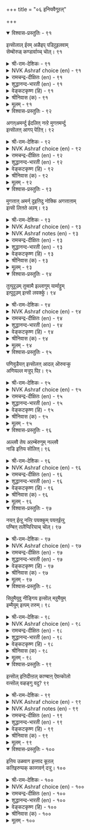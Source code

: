 +++
title = "०६ इनियवैगूऱल्"

+++

<details open><summary>विश्वास-प्रस्तुतिः - ९१</summary>

इऩ्सॊलाल् ईरम् अळैइप् पडिऱुइलवाम्  
सॆम्बॊरुळ् कण्डार्वाय्च् चॊल्। ९१  
</details>

<details><summary>श्री-राम-देशिकः - ९१</summary>

यत् कथ्यते धर्मविद्भिः सदयं प्रेमपूर्वकम् ।  
वञ्चनारहितं तत्तु भवेन्मधुरभाषणम् ॥ ९१॥
</details>

<details><summary>NVK Ashraf choice (en) - ९१</summary>

००९१  
The speech of the enlightened is sweet words  
Soaked in love, free from pretence.  
(J. Narayanaswamy), (N.V.K. Ashraf)  
</details>

<details><summary>रामचन्द्र-दीक्षितः (en) - ९१</summary>

91\. iṉ col-āl īram aḷaii, paṭiṟu ilaām  
cemporuḷ kaṇṭār vāyc col.

91\. Sweet are the words that fall from the lips of those who are full of guileless love and truth.  
</details>

<details><summary>शुद्धानन्द-भारती (en) - ९१</summary>

1\. இன்சொலால் ஈரம் அளைஇப் படிறுஇலவாஞ்  
செம்பொருள் கண்டார்வாய்ச் சொல்  
The words of Seers are lovely sweet  
Merciful and free from deceit.         91  
</details>

<details><summary>वेङ्कटकृष्ण (हि) - ९१</summary>

91
जो मूँह से तत्वज्ञ के, हो कर निर्गत शब्द ।  
प्रेम-सिक्त निष्कपट हैं, मधुर वचन वे शब्द ॥
</details>

<details><summary>श्रीनिवास (क) - ९१</summary>

91. प्रीतियिन्द, वञ्चनॆयिल्लदॆ, परतत्त्ववन्नु आरितवर नालगॆयिन्द हॊरडुव माते सविमातु ऎनिसिकॊळुत्तदॆ.

</details>

<details><summary>मूलम् - ९१</summary>

इऩ्सॊलाल् ईरम् अळैइप् पडिऱुइलवाम्  
सॆम्बॊरुळ् कण्डार्वाय्च् चॊल्। ९१  
</details>

<details open><summary>विश्वास-प्रस्तुतिः - ९२</summary>

अगऩ्अमर्न्दु ईदलिऩ् नऩ्ऱे मुगऩमर्न्दु  
इऩ्सॊलऩ् आगप् पॆऱिऩ्। ९२  
</details>

<details><summary>श्री-राम-देशिकः - ९२</summary>

सहर्षे च दरिद्रेभ्यः कृतात् दानादनिन्दितात् ।  
प्रसन्नवदनस्यैतत् श्रेष्ठं मधुरभाषणम् ॥ ९२॥
</details>

<details><summary>NVK Ashraf choice (en) - ९२</summary>

००९२  
More pleasing than a gracious gift  
Are sweet words with a smiling face.  
(P.S. Sundaram)  
</details>

<details><summary>रामचन्द्र-दीक्षितः (en) - ९२</summary>

92\. akaṉ amarntu ītaliṉ naṉṟēmukaṉ amarntu  
iṉcolaṉ ākappeṟiṉ.

92\. To speak with a pleasant look is better than to give with a cheerful heart.  
</details>

<details><summary>शुद्धानन्द-भारती (en) - ९२</summary>

2\. அகனமர்ந்து ஈதலின் நன்றே முகனமர்ந்து  
இன்சொல் னாகப் பெறின்  
Sweet words from smiling lips dispense  
More joys than heart's beneficence.         92  
</details>

<details><summary>वेङ्कटकृष्ण (हि) - ९२</summary>

92
मन प्रसन्न हो कर सही, करने से भी दान ।  
मुख प्रसन्न भाषी मधुर, होना उत्तम मान ॥
</details>

<details><summary>श्रीनिवास (क) - ९२</summary>

92. मनस्सु नलिदु कॊडुवुदक्किन्त मिगिलादुदु, मुखवरळिसिकॊण्डु सविमातनाडुवुदु.

</details>

<details><summary>मूलम् - ९२</summary>

अगऩ्अमर्न्दु ईदलिऩ् नऩ्ऱे मुगऩमर्न्दु  
इऩ्सॊलऩ् आगप् पॆऱिऩ्। ९२  
</details>

<details open><summary>विश्वास-प्रस्तुतिः - ९३</summary>

मुगत्ताऩ् अमर्न् दुइऩिदु नोक्कि अगत्ताऩाम्  
इऩ्सॊ लिऩते अऱम्। ९३  
</details>

<details><summary>श्री-राम-देशिकः - ९३</summary>

दृष्ट्वा प्रसन्नमधुरं यद्वै हृदयपूर्वकम् ।  
उच्यते सुहितं सत्यं स धर्मः परमो मतः ॥ ९३॥
</details>

<details><summary>NVK Ashraf choice (en) - ९३</summary>

००९३  
This is virtue: A welcome face, smiling look,  
And sweet words from the heart.  
(N.V.K. Ashraf)  
</details>

<details><summary>NVK Ashraf notes (en) - ९३</summary>

९३. Compare with ७८६. “A smiling face alone makes no friendship, but the heart should also smile with the face” * - (V. Ramasamy)
</details>

<details><summary>रामचन्द्र-दीक्षितः (en) - ९३</summary>

93\. mukattāṉ amarntu, iṉitu nōkki, akattāṉ ām  
iṉ coliṉatē aṟam.

93\. To welcome one with a pleasant look and loving words is righteousness.  
</details>

<details><summary>शुद्धानन्द-भारती (en) - ९३</summary>

3\. முகத்தான் அமர்ந்துஇனிது நோக்கி அகத்தானாம்  
இன்சொ லினதே அறம்  
Calm face, sweet look, kind words from heart  
Such is the gracious virtue's part.         93  
</details>

<details><summary>वेङ्कटकृष्ण (हि) - ९३</summary>

93
ले कर मुख में सौम्यता, देखा भर प्रिय भाव ।  
बिला हृद्‍गत मृदु वचन, यही धर्म का भाव ॥
</details>

<details><summary>श्रीनिवास (क) - ९३</summary>

93. मुगवरळिसिकॊण्डु स्नेहपरनागि नोडि, हृदयमॆच्चि सविमातुगळाडुवुदॆ सद्धर्मवॆनिसुवुदु.

</details>

<details><summary>मूलम् - ९३</summary>

मुगत्ताऩ् अमर्न् दुइऩिदु नोक्कि अगत्ताऩाम्  
इऩ्सॊ लिऩते अऱम्। ९३  
</details>

<details open><summary>विश्वास-प्रस्तुतिः - ९४</summary>

तुऩ्पुऱूउम् तुव्वामै इल्लागुम् यार्माट्टुम्  
इऩ्पुऱूउम् इऩ्सॊ लवर्क्कु। ९४  
</details>

<details><summary>श्री-राम-देशिकः - ९४</summary>

सर्वत्र मधुरं वाक्यं प्रयुक्तं सुखवर्धकम् ।  
सर्वदा दुःखजनकं दारिद्य्रमपि नाशयेत् ॥ ९४॥
</details>

<details><summary>NVK Ashraf choice (en) - ९४</summary>

००९४  
Want and sorrow shall never be theirs  
Who have a pleasant word for all.  
(P.S. Sundaram)  
</details>

<details><summary>रामचन्द्र-दीक्षितः (en) - ९४</summary>

94\. tuṉpuṟūum tuvvāmai illākum yārmāṭṭum  
iṉpuṟūum iṉcolavarkku.

94\. The torment of poverty does not befall those who have a good word to say to all.  
</details>

<details><summary>शुद्धानन्द-भारती (en) - ९४</summary>

4\. துன்புறூஉம் துவ்வாமை இல்லாகும் யார்மாட்டும்  
இன்புறூஉம் இன்சொ லவர்க்கு  
Whose loving words delight each one  
The woe of want from them is gone.         94  
</details>

<details><summary>वेङ्कटकृष्ण (हि) - ९४</summary>

94
दुख-वर्धक दारिद्र्य भी, छोड़ जायगा साथ ।  
सुख-वर्धक प्रिय वचन यदि, बोले सब के साथ ॥
</details>

<details><summary>श्रीनिवास (क) - ९४</summary>

94. यारॊडनॆयागलि सन्तोषवन्नु हॆच्चिसुव सिहि माताडुववरिगॆ दुःखवन्नु हॆच्चिसुव बडतनद क्लेशगळु इल्लवागुवुदु.

</details>

<details><summary>मूलम् - ९४</summary>

तुऩ्पुऱूउम् तुव्वामै इल्लागुम् यार्माट्टुम्  
इऩ्पुऱूउम् इऩ्सॊ लवर्क्कु। ९४  
</details>

<details open><summary>विश्वास-प्रस्तुतिः - ९५</summary>

पणिवुडैयऩ् इऩ्सॊलऩ् आदल् ऒरुवऱ्कु  
अणियल्ल मऱ्ऱुप् पिऱ। ९५  
</details>

<details><summary>श्री-राम-देशिकः - ९५</summary>

विनयो मधुरालापः द्वयमाभरणं नृणाम् ।  
ताभ्यां द्वाभ्यां विहीनस्य किमन्यैर्भूषणैः फलम् ॥ ९५॥
</details>

<details><summary>NVK Ashraf choice (en) - ९५</summary>

००९५  
Humility and pleasant speech constitute one's ornaments.  
Other things do not count.  
(S.M. Diaz)  
</details>

<details><summary>रामचन्द्र-दीक्षितः (en) - ९५</summary>

95\. paṇivu uṭaiyaṉ, iṉcolaṉ ātal oruvaṟku  
aṇi; alla, maṟṟup piṟa.

95\. Humility and loving words are only true ornaments. Others are not.  
</details>

<details><summary>शुद्धानन्द-भारती (en) - ९५</summary>

5\. பணிவுடையன் இன்சொலன் ஆதல் ஒருவற்கு  
அணியல்ல மற்றுப் பிற  
To be humble and sweet words speak  
No other jewel do wise men seek.         95  
</details>

<details><summary>वेङ्कटकृष्ण (हि) - ९५</summary>

95
मृदुभाषी होना तथा, नम्र-भाव से युक्त ।  
सच्चे भूषण मनुज के, अन्य नहीं है उक्त ॥
</details>

<details><summary>श्रीनिवास (क) - ९५</summary>

95. विनयशीलनागिरुवुदु, सविमातु आडुवुदु, ऒब्बनिगॆ अलङ्कारवॆनिसुवुदु. बेरॆ यावुदू अलङ्कारवल्ल.

</details>

<details><summary>मूलम् - ९५</summary>

पणिवुडैयऩ् इऩ्सॊलऩ् आदल् ऒरुवऱ्कु  
अणियल्ल मऱ्ऱुप् पिऱ। ९५  
</details>

<details open><summary>विश्वास-प्रस्तुतिः - ९६</summary>

अल्लवै तेय अऱम्बॆरुगुम् नल्लवै  
नाडि इऩिय सॊलिऩ्। ९६  
</details>

<details><summary>श्री-राम-देशिकः - ९६</summary>

अन्येषामुपकारार्थे यो व्रूते मधुरं वचः ।  
तस्य पपानि नश्यन्ति धर्म एवाभिवर्धते ॥ ९६॥
</details>

<details><summary>NVK Ashraf choice (en) - ९६</summary>

००९६  
Virtues will wax and vices wane  
If one seeks the good and speaks sweet. *  
(Satguru Subramuniyaswami)  
</details>

<details><summary>रामचन्द्र-दीक्षितः (en) - ९६</summary>

96\. allavai tēya aṟam perukum nallavai  
nāṭi, iṉiya coliṉ.

96\. Vice wears out and virtue grows in one who speaks kind and wholesome words.  
</details>

<details><summary>शुद्धानन्द-भारती (en) - ९६</summary>

6\. அல்லவை தேய அறம்பெருகும் நல்லவை  
நாடி இனிய சொலின்  
His sins vanish, his virtues grow  
Whose fruitful words with sweetness flow.         96  
</details>

<details><summary>वेङ्कटकृष्ण (हि) - ९६</summary>

96
होगा ह्रास अधर्म का, सुधर्म का उत्थान ।  
चुन चुन कर यदि शुभ वचन, कहे मधुरता-सान ॥
</details>

<details><summary>श्रीनिवास (क) - ९६</summary>

96. हुडुकि ऒळॆय मातुगळन्नु हितवागुवन्तॆ आडबेकु; अदरिन्द केडळिदु धर्मवु वर्थिसुत्तदॆ.

</details>

<details><summary>मूलम् - ९६</summary>

अल्लवै तेय अऱम्बॆरुगुम् नल्लवै  
नाडि इऩिय सॊलिऩ्। ९६  
</details>

<details open><summary>विश्वास-प्रस्तुतिः - ९७</summary>

नयऩ् ईऩ्ऱु नऩ्ऱि पयक्कुम् पयऩ्ईऩ्ऱु  
पण्बिऩ् तलैप्पिरियाच् चॊल्। ९७  
</details>

<details><summary>श्री-राम-देशिकः - ९७</summary>

परोपकारजनकं माधुर्यसाहितं वचः ।  
वक्तारं सुखिनं कृत्वा पुण्यं चापि प्रयच्छति ॥ ९७॥
</details>

<details><summary>NVK Ashraf choice (en) - ९७</summary>

००९७  
Helpful words yoked with courtesy  
Breed justice and strengthen virtue.  
(P.S. Sundaram)  
</details>

<details><summary>रामचन्द्र-दीक्षितः (en) - ९७</summary>

97\. nayaṉ īṉṟu naṉṟi payakkumpayaṉ īṉṟu  
paṇpiṉ talaippiriyāc col.

97\. Sweetly uttered words that do good to others will light up the path of virtue.  
</details>

<details><summary>शुद्धानन्द-भारती (en) - ९७</summary>

7\. நயன்ஈன்று நன்றி பயக்கும் பயன்ஈன்று  
பண்பின் தலைப்பிரியாச் சொல்  
The fruitful courteous kindly words  
Lead to goodness and graceful deeds.         97  
</details>

<details><summary>वेङ्कटकृष्ण (हि) - ९७</summary>

97
मधुर शब्द संस्कारयुत, पर को कर वरदान ।  
वक्ता को नय-नीति दे, करता पुण्य प्रदान ॥
</details>

<details><summary>श्रीनिवास (क) - ९७</summary>

97. फलकॊट्टु सवितुम्बि आडुव मातुगळु, ई लोकदल्लि सुखनीडि परलोकदल्लि फलप्राप्तियागुवन्तॆ माडुत्तवॆ.

</details>

<details><summary>मूलम् - ९७</summary>

नयऩ् ईऩ्ऱु नऩ्ऱि पयक्कुम् पयऩ्ईऩ्ऱु  
पण्बिऩ् तलैप्पिरियाच् चॊल्। ९७  
</details>

<details open><summary>विश्वास-प्रस्तुतिः - ९८</summary>

सिऱुमैयुवु नीङ्गिय इऩ्सॊल् मऱुमैयुम्  
इम्मैयुम् इऩ्पम् तरुम्। ९८  
</details>

<details><summary>श्री-राम-देशिकः - ९८</summary>

परदुःखाय या न स्युः प्रयुक्ता मधुरोक्तयः ।  
ऐहिकामुष्मिकं सौख्यं प्रयोक्तुर्वितरन्ति ताः ॥ ९८॥
</details>

<details><summary>NVK Ashraf choice (en) - ९८</summary>

००९८  
Sweet words free of meanness yield joy,  
Both here and hereafter.  
(P.S. Sundaram)  
</details>

<details><summary>रामचन्द्र-दीक्षितः (en) - ९८</summary>

98\. ciṟumaiyuḷ nīṅkiya iṉcol, maṟumaiyum  
immaiyum, iṉpam tarum.

98\. Sweet and inoffensive words yield one happiness both here and hereafter.  
</details>

<details><summary>शुद्धानन्द-भारती (en) - ९८</summary>

8\. சிறுமையுள் நீங்கிய இன்சொல் மறுமையும்  
இம்மையும் இன்பந் தரும்  
Kind words free from meanness delight  
This life on earth and life the next.         98  
</details>

<details><summary>वेङ्कटकृष्ण (हि) - ९८</summary>

98
ओछापन से रहित जो, मीठा वचन प्रयोग ।  
लोक तथा परलोक में, देता है सुख-भोग ॥
</details>

<details><summary>श्रीनिवास (क) - ९८</summary>

98. इतरर मनस्सिगॆ नोवुण्टुमाडदिरुव सवि मातुगळु परदल्लि मत्तु इहदल्लि (इहपरगळॆडरल्लियू) सन्तोषवन्नुण्टुमाडुत्तवॆ.

</details>

<details><summary>मूलम् - ९८</summary>

सिऱुमैयुवु नीङ्गिय इऩ्सॊल् मऱुमैयुम्  
इम्मैयुम् इऩ्पम् तरुम्। ९८  
</details>

<details open><summary>विश्वास-प्रस्तुतिः - ९९</summary>

इऩ्सॊल् इऩिदीऩ्ऱल् काण्बाऩ् ऎवऩ्कॊलो  
वऩ्सॊल् वऴङ्गु वदु? ९९  
</details>

<details><summary>श्री-राम-देशिकः - ९९</summary>

मधुरोक्त्या महत् सौख्यं भवेदिति विदन्नपि ।  
दुःखदं कठिनं वाक्यं कुतो वा वक्ति मानवः ॥ ९९॥
</details>

<details><summary>NVK Ashraf choice (en) - ९९</summary>

००९९  
How can anyone speak harsh words,  
Having seen what kind words do?  
(N.V.K. Ashraf)  
</details>

<details><summary>NVK Ashraf notes (en) - ९९</summary>

९९. Compare with ३१८ for style. "Why does one hurt others knowing what it is to be hurt?" - (P.S. Sundaram)
</details>

<details><summary>रामचन्द्र-दीक्षितः (en) - ९९</summary>

99\. iṉ col iṉitu īṉṟal kāṇpāṉ, evaṉkolō-  
vaṉ col vaḻaṅkuvatu?.

99\. Why should a man use harsh words, knowing the pleasure that sweet speech kindles?  
</details>

<details><summary>शुद्धानन्द-भारती (en) - ९९</summary>

9\. இன் சொல் இனிதீன்றல் காண்பான் எவன்கொலோ  
வன்சொல் வழங்கு வது  
Who sees the sweets of sweetness here  
To use harsh words how can he dare?         99  
</details>

<details><summary>वेङ्कटकृष्ण (हि) - ९९</summary>

99
मधुर वचन का मधुर फल, जो भोगे खुद आप ।  
कटुक वचन फिर क्यों कहे, जो देता संताप ॥
</details>

<details><summary>श्रीनिवास (क) - ९९</summary>

99. सविमातुगळल्लि सुखसन्तोषगळु उण्टॆन्दु तिळियुववनु कटु मातुगळन्नु एकॆ आडबेकु?

</details>

<details><summary>मूलम् - ९९</summary>

इऩ्सॊल् इऩिदीऩ्ऱल् काण्बाऩ् ऎवऩ्कॊलो  
वऩ्सॊल् वऴङ्गु वदु? ९९  
</details>

<details open><summary>विश्वास-प्रस्तुतिः - १००</summary>

इऩिय उळवाग इऩ्ऩाद कूऱल्  
कऩिइरुप्पक् काय्गवर्न् दऱ्ऱु। १००  
</details>

<details><summary>श्री-राम-देशिकः - १००</summary>

कथनं कठिनोक्तीनां मधुरे वचसि स्थिते ।  
मधुरं फलमुत्सृज्य कषायस्याशनं भवेत् ॥ १००॥
</details>

<details><summary>NVK Ashraf choice (en) - १००</summary>

०१००  
To use harsh words, when sweet ones are at hand,  
Is to prefer raw fruit to ripe.  
(P.S. Sundaram)  
</details>

<details><summary>रामचन्द्र-दीक्षितः (en) - १००</summary>

100\. iṉiya uḷavāka iṉṉāta kūṟal-  
kaṉi iruppa, kāy kavarntaṟṟu.

100\. Indulging in offensive words and avoiding sweet ones is like prefering the raw to a ripe fruit.
</details>

<details><summary>शुद्धानन्द-भारती (en) - १००</summary>

10\. இனிய உளவாக இன்னாத கூறல்  
கனியிருப்பக் காய்கவர்ந் தற்று  
Leaving ripe fruits the raw he eats  
Who speaks harsh words when sweet word suits.         100  
</details>

<details><summary>वेङ्कटकृष्ण (हि) - १००</summary>

100
रहते सुमधुर वचन के, कटु कहने की बान ।  
यों ही पक्का छोड़ फल, कच्चा ग्रहण समान ॥
</details>

<details><summary>श्रीनिवास (क) - १००</summary>

100.सविमातुगळिरुवाग (अवुगळन्नु बिट्टु) कठिणवाद मातुगळन्नु आडुववरु, तनिवण्णुगळिरुवाग अवुगळन्नु बिट्टु कायन्नु कित्तुकॊण्डु तिन्दन्तॆ.
</details>

<details><summary>मूलम् - १००</summary>

इऩिय उळवाग इऩ्ऩाद कूऱल्  
कऩिइरुप्पक् काय्गवर्न् दऱ्ऱु। १००  
</details>


